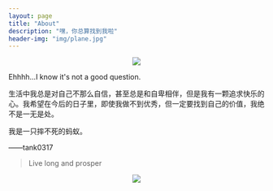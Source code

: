 ```yaml
---
layout: page
title: "About"
description: "嘿，你总算找到我啦"
header-img: "img/plane.jpg"
---
```


<center>
    <p><img src="http://dreamofbook.qiniudn.com/Zero.png" align="center"></p>
</center>

Ehhhh...I know it's not a good question.

生活中我总是对自己不那么自信，甚至总是和自卑相伴，但是我有一颗追求快乐的心。我希望在今后的日子里，即使我做不到优秀，但一定要找到自己的价值，我绝不是一无是处。

我是一只摔不死的蚂蚁。

——tank0317


> Live long and prosper

<center>
    <p><img src="http://dreamofbook.qiniudn.com/hacker.png" align="center"></p>
</center>
